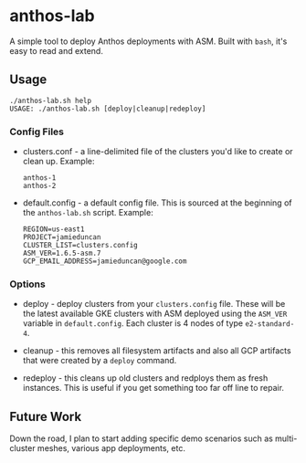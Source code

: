 # anthos-lab

A simple tool to deploy Anthos deployments with ASM. Built with `bash`, it's
easy to read and extend.

## Usage

```
./anthos-lab.sh help
USAGE: ./anthos-lab.sh [deploy|cleanup|redeploy]

```

### Config Files 

* clusters.conf - a line-delimited file of the clusters you'd like to create or
  clean up. Example: 

  ```
  anthos-1
  anthos-2
  ```

* default.config - a default config file. This is sourced at the beginning of
  the `anthos-lab.sh` script. Example: 

  ```
  REGION=us-east1
  PROJECT=jamieduncan
  CLUSTER_LIST=clusters.config
  ASM_VER=1.6.5-asm.7
  GCP_EMAIL_ADDRESS=jamieduncan@google.com
  ```

### Options 

* deploy - deploy clusters from your `clusters.config` file. These will be the
  latest available GKE clusters with ASM deployed using the `ASM_VER` variable
  in `default.config`. Each cluster is 4 nodes of type `e2-standard-4`.

* cleanup - this removes all filesystem artifacts and also all GCP artifacts
  that were created by a `deploy` command.

* redeploy - this cleans up old clusters and redploys them as fresh instances.
  This is useful if you get something too far off line to repair.

## Future Work

Down the road, I plan to start adding specific demo scenarios such as
multi-cluster meshes, various app deployments, etc.